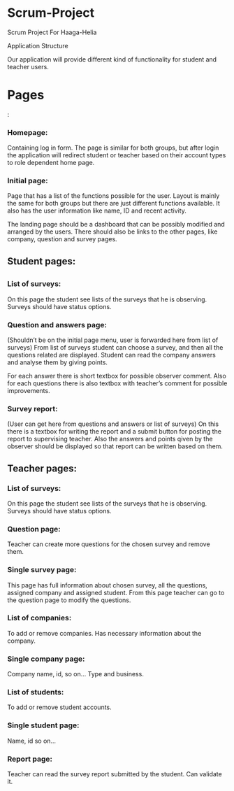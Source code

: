 Scrum-Project
=============

Scrum Project For Haaga-Helia 

Application Structure

Our application will provide different kind of functionality for student and teacher users.

<h1>Pages</h1>:

<h3>Homepage:</h3>
Containing log in form. The page is similar for both groups, but after login the application will redirect student or teacher based on their account types to role dependent home page.

<h3>Initial page:</h3>
Page that has a list of the functions possible for the user. Layout is mainly the same for both groups but there are just different functions available.
It also has  the user information like name, ID and recent activity.

The landing page should be a dashboard that can  be possibly modified and arranged by the users. There should also be links to the other pages, like company, question and survey pages.

<h2>Student pages:<h2>

<h3>List of surveys:</h3>
On this page the student see lists of the surveys that he is observing. Surveys should have status options.

<h3>Question and answers page:</h3> (Shouldn’t be on the initial page menu, user is forwarded here from list of surveys)
From  list of surveys student can choose a survey, and then all the questions related are displayed. Student can read the company answers and analyse them by giving points.

For each answer there is short textbox for possible observer comment.
Also for each questions there is also textbox with teacher’s comment for possible improvements.

<h3>Survey report:</h3> (User can get here from questions and answers or list of surveys)
On this there is a textbox for writing the report and a submit button for posting the report to supervising teacher. Also the answers and points qiven by the observer should be displayed so that report can be written based on them.

<h2>Teacher pages:</h2>

<h3>List of surveys:</h3>
On this page the student see lists of the surveys that he is observing. Surveys should have status options.

<h3>Question page:</h3> Teacher can create more questions for the chosen survey and remove them.

<h3>Single survey page:</h3> This page has full information about chosen survey, all the questions, assigned company and assigned student. From this page teacher can go to the question page to modify the questions.

<h3>List of companies:</h3> To add or remove companies. Has necessary information about the company.

<h3>Single company page:</h3> Company name, id, so on… Type and business.

<h3>List of students:</h3> To add or remove student accounts.

<h3>Single student page:</h3> Name, id so on…

<h3>Report page:</h3> Teacher can read the survey report submitted by the student. Can validate it.
